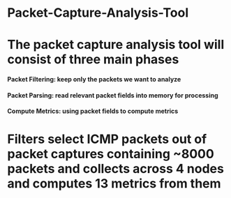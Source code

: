 # Packet-Capture-Analysis-Tool
#
# The packet capture analysis tool will consist of three main phases
#### Packet Filtering: keep only the packets we want to analyze
#### Packet Parsing: read relevant packet fields into memory for processing
#### Compute Metrics: using packet fields to compute metrics
#
# Filters select ICMP packets out of packet captures containing ~8000 packets and collects across 4 nodes and computes 13 metrics from them
